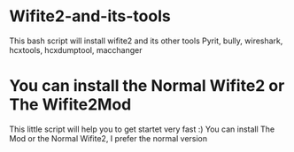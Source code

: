 # Wifite2-and-its-tools
 This bash script will install wifite2 and its other tools Pyrit, bully, wireshark, hcxtools, hcxdumptool, macchanger
# You can install the Normal Wifite2 or The Wifite2Mod
This little script will help you to get startet very fast :)
You can install The Mod or the Normal Wifite2, I prefer the normal version

